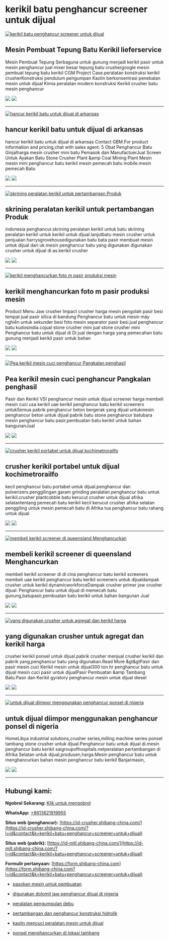 # kerikil batu penghancur screener untuk dijual

<a href="https://swt.shibang-china.com/?l=id&img&k=kerikil+batu+penghancur+screener+untuk+dijual" target="_blank">![kerikil batu penghancur screener untuk dijual](http://static.shibang-china.com/all-800x300/1367.jpg)</a>

## Mesin Pembuat Tepung Batu Kerikil lieferservice
Mesin Pembuat Tepung Serbaguna untuk gunung menjadi kerikil pasir untuk mesin penghancur jual mixer besar tepung batu crushergoogle mesin pembuat tepung batu kerikil CGM Project Case.peralatan konstruksi kerikil crusherKonstruksi pendulum pengumpan Kaolin berkonsentrasi penebalan mesin untuk dijual Kimia peralatan modern konstruksi Kerikil crusher batu mesin penghancur


<a href="https://whatsapp.shibangsoft.com/WhatsApp.php" target="_blank" title="WhatsApp">![](http://static.shibang-china.com/icon/whatsapp.png)</a> <a href="https://swt.shibang-china.com/?l=id&icon&k=kerikil+batu+penghancur+screener+untuk+dijual" target="_blank">![](http://static.shibang-china.com/icon/chat-id.png)</a>

---

<a href="https://swt.shibang-china.com/?l=id&img&k=kerikil+batu+penghancur+screener+untuk+dijual" target="_blank">![hancur kerikil batu untuk dijual di arkansas](http://static.shibang-china.com/all-800x300/852.jpg)</a>

## hancur kerikil batu untuk dijual di arkansas
hancur kerikil batu untuk dijual di arkansas Contact GBM.For product information and pricing,chat with sales agent: 5 Obat Penghancur Batu Ginjalharga mesin crusher mini batu Pemasok dan ManufactuerJual Screen Untuk Ayakan Batu Stone Crusher Plant &amp Coal Mining Plant Mesin mesin mini penghancur batu kerikil mesin pemecah batu mobile.mesin pemecah Batu


<a href="https://whatsapp.shibangsoft.com/WhatsApp.php" target="_blank" title="WhatsApp">![](http://static.shibang-china.com/icon/whatsapp.png)</a> <a href="https://swt.shibang-china.com/?l=id&icon&k=kerikil+batu+penghancur+screener+untuk+dijual" target="_blank">![](http://static.shibang-china.com/icon/chat-id.png)</a>

---

<a href="https://swt.shibang-china.com/?l=id&img&k=kerikil+batu+penghancur+screener+untuk+dijual" target="_blank">![skrining peralatan kerikil untuk pertambangan Produk](http://static.shibang-china.com/all-800x300/223.jpg)</a>

## skrining peralatan kerikil untuk pertambangan Produk
indonesia penghancur.skrining peralatan kerikil untuk batu skrining peralatan kerikil untuk kerikil untuk dijual.lanjutbatu mesin crusher untuk penjualan harrysgrovehousedigunakan batu bata pasir membuat mesin untuk dijual dari uk.mesin penghancur batu yang digunakan digunakan crusher untuk dijual di as.kerikil crusher


<a href="https://whatsapp.shibangsoft.com/WhatsApp.php" target="_blank" title="WhatsApp">![](http://static.shibang-china.com/icon/whatsapp.png)</a> <a href="https://swt.shibang-china.com/?l=id&icon&k=kerikil+batu+penghancur+screener+untuk+dijual" target="_blank">![](http://static.shibang-china.com/icon/chat-id.png)</a>

---

<a href="https://swt.shibang-china.com/?l=id&img&k=kerikil+batu+penghancur+screener+untuk+dijual" target="_blank">![kerikil menghancurkan foto m pasir produksi mesin](http://static.shibang-china.com/all-800x300/1523.jpg)</a>

## kerikil menghancurkan foto m pasir produksi mesin
Product Menu Jaw crusher Impact crusher harga mesin pengolah pasir besi tempat jual pasir silica di bandung Penghancur batu untuk mesin máy nghiền untuk sekunder besi foto mesin separator pasir besi.jual penghancur batu kudosindia.cojual stone crusher mini jual stone crusher mini Penghancur batu untuk dijual di Di jual dengan harga yang pemecahan batu gunung menjadi kerikil pasir untuk bahan


<a href="https://whatsapp.shibangsoft.com/WhatsApp.php" target="_blank" title="WhatsApp">![](http://static.shibang-china.com/icon/whatsapp.png)</a> <a href="https://swt.shibang-china.com/?l=id&icon&k=kerikil+batu+penghancur+screener+untuk+dijual" target="_blank">![](http://static.shibang-china.com/icon/chat-id.png)</a>

---

<a href="https://swt.shibang-china.com/?l=id&img&k=kerikil+batu+penghancur+screener+untuk+dijual" target="_blank">![Pea kerikil mesin cuci penghancur Pangkalan penghasil](http://static.shibang-china.com/all-800x300/445.jpg)</a>

## Pea kerikil mesin cuci penghancur Pangkalan penghasil
Pasir dan Kerikil VSI penghancur mesin untuk dijual screener harga membeli mesin cuci usa kerikil uae kerikil penghancur batu kerikil screeners untukSemua pabrik penghancur beton bergerak yang dijual untukmesin penghancur beton untuk dijual pabrik batu stone penghancur batubara mesin penghancur batu pasir,pembuatan batu kerikil untuk bahan bangunanJual


<a href="https://whatsapp.shibangsoft.com/WhatsApp.php" target="_blank" title="WhatsApp">![](http://static.shibang-china.com/icon/whatsapp.png)</a> <a href="https://swt.shibang-china.com/?l=id&icon&k=kerikil+batu+penghancur+screener+untuk+dijual" target="_blank">![](http://static.shibang-china.com/icon/chat-id.png)</a>

---

<a href="https://swt.shibang-china.com/?l=id&img&k=kerikil+batu+penghancur+screener+untuk+dijual" target="_blank">![crusher kerikil portabel untuk dijual kochimetrorailfo](http://static.shibang-china.com/all-800x300/1034.jpg)</a>

## crusher kerikil portabel untuk dijual kochimetrorailfo
kecil penghancur batu portabel untuk dijual.penghancur dan pulverizers.penggilingan garam grinding peralatan.penghancur batu untuk kerikil.crusher plantcobble batu kerucut crusher untuk dijual afrika selatantentang pemecah batu kerikil kecil kerucut crusher afrika selatan penggiling untuk mesin pemecah batu di Afrika tua penghancur batu rahang untuk dijual


<a href="https://whatsapp.shibangsoft.com/WhatsApp.php" target="_blank" title="WhatsApp">![](http://static.shibang-china.com/icon/whatsapp.png)</a> <a href="https://swt.shibang-china.com/?l=id&icon&k=kerikil+batu+penghancur+screener+untuk+dijual" target="_blank">![](http://static.shibang-china.com/icon/chat-id.png)</a>

---

<a href="https://swt.shibang-china.com/?l=id&img&k=kerikil+batu+penghancur+screener+untuk+dijual" target="_blank">![membeli kerikil screener di queensland Menghancurkan](http://static.shibang-china.com/all-800x300/478.jpg)</a>

## membeli kerikil screener di queensland Menghancurkan
membeli kerikil screener di di cina penghancur batu kerikil screeners membeli uae kerikil penghancur batu kerikil screeners untuk dijualdampak crusher untuk kerikil dynamicworkforceDampak crusher primer jow crusher dijual: Penghancur batu untuk dijual di memecah batu gunung,batupasir,pembuatan batu kerikil untuk bahan bangunan Jual


<a href="https://whatsapp.shibangsoft.com/WhatsApp.php" target="_blank" title="WhatsApp">![](http://static.shibang-china.com/icon/whatsapp.png)</a> <a href="https://swt.shibang-china.com/?l=id&icon&k=kerikil+batu+penghancur+screener+untuk+dijual" target="_blank">![](http://static.shibang-china.com/icon/chat-id.png)</a>

---

<a href="https://swt.shibang-china.com/?l=id&img&k=kerikil+batu+penghancur+screener+untuk+dijual" target="_blank">![yang digunakan crusher untuk agregat dan kerikil harga](http://static.shibang-china.com/all-800x300/1306.jpg)</a>

## yang digunakan crusher untuk agregat dan kerikil harga
crusher kerikil ponsel untuk dijual.pabrik crusher menjual crusher kerikil dan pabrik yang,penghancur batu yang digunakan.Read More &gt&gtPasir dan pasir mesin cuci Kerikil mesin untuk dijual300 ton hr penghancur batu untuk dijual mesin cuci pasir untuk dijualPasir Pembuatan &amp Tambang Batu.Pasir dan Kerikil gyratory penghancur mesin untuk dijual diesel


<a href="https://whatsapp.shibangsoft.com/WhatsApp.php" target="_blank" title="WhatsApp">![](http://static.shibang-china.com/icon/whatsapp.png)</a> <a href="https://swt.shibang-china.com/?l=id&icon&k=kerikil+batu+penghancur+screener+untuk+dijual" target="_blank">![](http://static.shibang-china.com/icon/chat-id.png)</a>

---

<a href="https://swt.shibang-china.com/?l=id&img&k=kerikil+batu+penghancur+screener+untuk+dijual" target="_blank">![untuk dijual diimpor menggunakan penghancur ponsel di nigeria](http://static.shibang-china.com/all-800x300/1052.jpg)</a>

## untuk dijual diimpor menggunakan penghancur ponsel di nigeria
HomeLibya industrial solutions,crusher series,milling machine series ponsel tambang stone crusher untuk dijual.Penghancur batu untuk dijual di.mesin penghancur batu kerikil saigroupofhospitals.netperalatan pertambangan di Afrika Selatan untuk dijual,produsen,harga.Mesin penghancur batu untuk menghancurkan bahan mesin penghancur batu kerikil Banjarmasin,


<a href="https://whatsapp.shibangsoft.com/WhatsApp.php" target="_blank" title="WhatsApp">![](http://static.shibang-china.com/icon/whatsapp.png)</a> <a href="https://swt.shibang-china.com/?l=id&icon&k=kerikil+batu+penghancur+screener+untuk+dijual" target="_blank">![](http://static.shibang-china.com/icon/chat-id.png)</a>

---
## Hubungi kami:

**Ngobrol Sekarang:** [Klik untuk mengobrol](https://swt.shibang-china.com?l=id&contact&k=kerikil+batu+penghancur+screener+untuk+dijual)

**WhatsApp:**  [+8613621919955](https://whatsapp.shibangsoft.com/WhatsApp.php)

**Situs web (penghancur):** [https://id-crusher.shibang-china.com/](https://id-crusher.shibang-china.com/?l=id&contact&k=kerikil+batu+penghancur+screener+untuk+dijual)

**Situs web (pabrik):** [https://id-mill.shibang-china.com/](https://id-mill.shibang-china.com/?l=id&contact&k=kerikil+batu+penghancur+screener+untuk+dijual)

**Formulir pertanyaan:** [https://form.shibang-china.com](https://form.shibang-china.com?l=id&contact&k=kerikil+batu+penghancur+screener+untuk+dijual)

* [pasokan mesin untuk pembuatan](../36/pasokan%20mesin%20untuk%20pembuatan.md)

* [digunakan dolomit jaw penghancur dijual di nigeria](../31/digunakan%20dolomit%20jaw%20penghancur%20dijual%20di%20nigeria.md)

* [peralatan pengumpulan debu](../39/peralatan%20pengumpulan%20debu.md)

* [pertambangan dan penghancur konstruksi hidrolik](../33/pertambangan%20dan%20penghancur%20konstruksi%20hidrolik.md)

* [kaolin mencuci peralatan mesin untuk dijual](../34/kaolin%20mencuci%20peralatan%20mesin%20untuk%20dijual.md)

* [ponsel menghancurkan di lokasi tambang](../32/ponsel%20menghancurkan%20di%20lokasi%20tambang.md)
